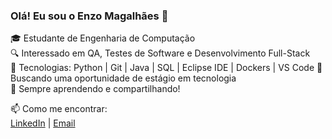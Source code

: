 ### Olá! Eu sou o Enzo Magalhães 👋

🎓 Estudante de Engenharia de Computação  
🔍 Interessado em QA, Testes de Software e Desenvolvimento Full-Stack  
🧰 Tecnologias: Python | Git | Java | SQL | Eclipse IDE | Dockers | VS Code
📌 Buscando uma oportunidade de estágio em tecnologia  
🚀 Sempre aprendendo e compartilhando!

📫 Como me encontrar:  
[LinkedIn](https://www.linkedin.com/in/enzo-magalhaes-508543237/) | [Email](mailto:es.magalhaes24@gmail.com)
